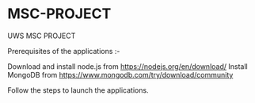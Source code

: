 # MSC-PROJECT
UWS MSC PROJECT

Prerequisites of the applications :-

Download and install node.js from https://nodejs.org/en/download/
Install MongoDB from https://www.mongodb.com/try/download/community



Follow the steps to launch the applications.
